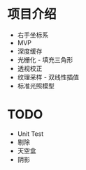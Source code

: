 # 项目介绍
- 右手坐标系
- MVP
- 深度缓存
- 光栅化 - 填充三角形
- 透视校正
- 纹理采样 - 双线性插值
- 标准光照模型

# TODO
- Unit Test
- 剔除
- 天空盒
- 阴影
